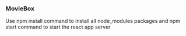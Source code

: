 ### MovieBox

Use npm install command to install all node_modules packages
and npm start command to start the react app server
